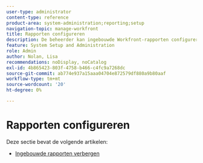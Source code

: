 ```yaml
---
user-type: administrator
content-type: reference
product-area: system-administration;reporting;setup
navigation-topic: manage-workfront
title: Rapporten configureren
description: De beheerder kan ingebouwde Workfront-rapporten configureren.
feature: System Setup and Administration
role: Admin
author: Nolan, Lisa
recommendations: noDisplay, noCatalog
exl-id: 4b865423-803f-4758-b466-c4fc9a7268dc
source-git-commit: ab774e937a15aaa04704e872579df880a9b80aaf
workflow-type: tm+mt
source-wordcount: '20'
ht-degree: 0%

---
```


# Rapporten configureren

Deze sectie bevat de volgende artikelen:

* [Ingebouwde rapporten verbergen](../../../administration-and-setup/manage-workfront/configure-reports/hide-built-in-reports.md)
